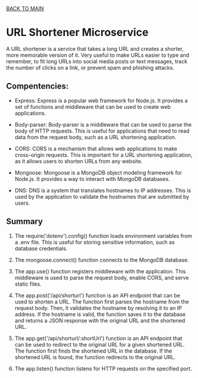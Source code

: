[BACK TO MAIN](https://github.com/TracyChacon)

# URL Shortener Microservice

A URL shortener is a service that takes a long URL and creates a shorter, more memorable version of it. Very useful to make URLs easier to type and remember, to fit long URLs into social media posts or text messages, track the number of clicks on a link, or prevent spam and phishing attacks.

## Compentencies:

- Express: Express is a popular web framework for Node.js. It provides a set of functions and middleware that can be used to create web applications.

- Body-parser: Body-parser is a middleware that can be used to parse the body of HTTP requests. This is useful for applications that need to read data from the request body, such as a URL shortening application.

- CORS: CORS is a mechanism that allows web applications to make cross-origin requests. This is important for a URL shortening application, as it allows users to shorten URLs from any website.

- Mongoose: Mongoose is a MongoDB object modeling framework for Node.js. It provides a way to interact with MongoDB databases.

- DNS: DNS is a system that translates hostnames to IP addresses. This is used by the application to validate the hostnames that are submitted by users.

## Summary

1. The require('dotenv').config() function loads environment variables from a .env file. This is useful for storing sensitive information, such as database credentials.

2. The mongoose.connect() function connects to the MongoDB database.

3. The app.use() function registers middleware with the application. This middleware is used to parse the request body, enable CORS, and serve static files.

4. The app.post('/api/shorturl') function is an API endpoint that can be used to shorten a URL. The function first parses the hostname from the request body. Then, it validates the hostname by resolving it to an IP address. If the hostname is valid, the function saves it to the database and returns a JSON response with the original URL and the shortened URL.

5. The app.get('/api/shorturl/:shortUrl') function is an API endpoint that can be used to redirect to the original URL for a given shortened URL. The function first finds the shortened URL in the database. If the shortened URL is found, the function redirects to the original URL.

6. The app.listen() function listens for HTTP requests on the specified port.
